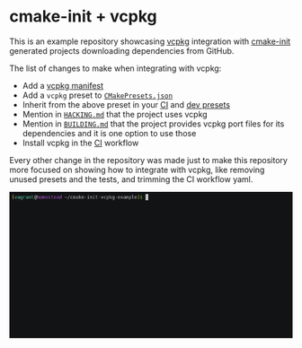 # cmake-init + vcpkg

This is an example repository showcasing [vcpkg][1] integration with
[cmake-init][2] generated projects downloading dependencies from GitHub.

The list of changes to make when integrating with vcpkg:

* Add a [vcpkg manifest](vcpkg.json)
* Add a `vcpkg` preset to [`CMakePresets.json`](CMakePresets.json#L9)
* Inherit from the above preset in your [CI](CMakePresets.json#L62) and [dev
  presets](HACKING.md#L44)
* Mention in [`HACKING.md`](HACKING.md#L60) that the project uses vcpkg
* Mention in [`BUILDING.md`](BUILDING.md#L3) that the project provides vcpkg
  port files for its dependencies and it is one option to use those
* Install vcpkg in the [CI](.github/workflows/ci.yml#L12) workflow

Every other change in the repository was made just to make this repository more
focused on showing how to integrate with vcpkg, like removing unused presets
and the tests, and trimming the CI workflow yaml.

![GIF of configuring, building and running this project](assets/example.gif)

[1]: https://github.com/microsoft/vcpkg
[2]: https://github.com/friendlyanon/cmake-init
